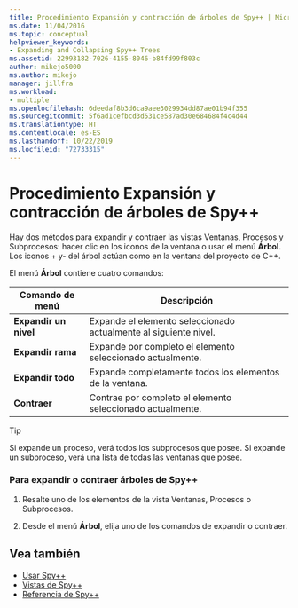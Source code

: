 ```yaml
---
title: Procedimiento Expansión y contracción de árboles de Spy++ | Microsoft Docs
ms.date: 11/04/2016
ms.topic: conceptual
helpviewer_keywords:
- Expanding and Collapsing Spy++ Trees
ms.assetid: 22993182-7026-4155-8046-b84fd99f803c
author: mikejo5000
ms.author: mikejo
manager: jillfra
ms.workload:
- multiple
ms.openlocfilehash: 6deedaf8b3d6ca9aee3029934dd87ae01b94f355
ms.sourcegitcommit: 5f6ad1cefbcd3d531ce587ad30e684684f4c4d44
ms.translationtype: HT
ms.contentlocale: es-ES
ms.lasthandoff: 10/22/2019
ms.locfileid: "72733315"
---
```

# <a name="how-to-expand-and-collapse-spy-trees"></a>Procedimiento Expansión y contracción de árboles de Spy++
Hay dos métodos para expandir y contraer las vistas Ventanas, Procesos y Subprocesos: hacer clic en los iconos de la ventana o usar el menú **Árbol**. Los iconos + y- del árbol actúan como en la ventana del proyecto de C++.

 El menú **Árbol** contiene cuatro comandos:

|Comando de menú|Descripción|
|------------------|-----------------|
|**Expandir un nivel**|Expande el elemento seleccionado actualmente al siguiente nivel.|
|**Expandir rama**|Expande por completo el elemento seleccionado actualmente.|
|**Expandir todo**|Expande completamente todos los elementos de la ventana.|
|**Contraer**|Contrae por completo el elemento seleccionado actualmente.|

> [!TIP]
> Si expande un proceso, verá todos los subprocesos que posee. Si expande un subproceso, verá una lista de todas las ventanas que posee.

### <a name="to-expand-or-collapse-spy-trees"></a>Para expandir o contraer árboles de Spy++

1. Resalte uno de los elementos de la vista Ventanas, Procesos o Subprocesos.

2. Desde el menú **Árbol**, elija uno de los comandos de expandir o contraer.

## <a name="see-also"></a>Vea también
- [Usar Spy++](../debugger/using-spy-increment.md)
- [Vistas de Spy++](../debugger/spy-increment-views.md)
- [Referencia de Spy++](../debugger/spy-increment-reference.md)